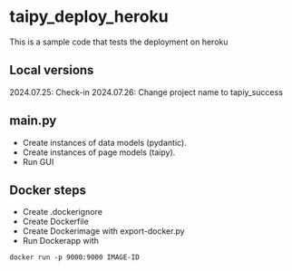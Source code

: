 # taipy_deploy_heroku
This is a sample code that tests the deployment on heroku

## Local versions
2024.07.25: Check-in
2024.07.26: Change project name to tapiy_success

## main.py
- Create instances of data models (pydantic).
- Create instances of page models (taipy).
- Run GUI

## Docker steps
- Create .dockerignore
- Create Dockerfile
- Create Dockerimage with export-docker.py
- Run Dockerapp with
```
docker run -p 9000:9000 IMAGE-ID
```
